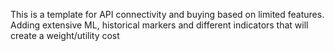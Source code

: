 This is a template for API connectivity and buying based on limited features. Adding extensive ML, historical markers and different indicators that will create a weight/utility cost
